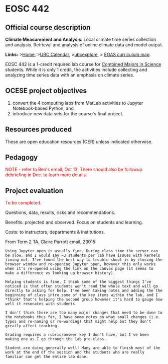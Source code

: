 # EOSC 442

## Official course description

**Climate Measurement and Analysis**: Local climate time series collection and analysis. Retrieval and analysis of online climate data and model output.

**Links:**
\>[Home](https://www.eoas.ubc.ca/academics/courses/eosc442),
\>[UBC Calendar](https://courses.students.ubc.ca/cs/courseschedule?pname=subjarea&tname=subj-course&dept=EOSC&course=442),
\>[ubcexplore](https://ubcexplorer.io/course/EOSC/442),
\> [EOAS curriculum map](https://www.eoas.ubc.ca/~quest/eoas-only.html).

EOSC 442 is a 1-credit required lab course for [Combined Majors in Science](https://cms.science.ubc.ca/) students. While it is only 1 credit, the activities include collecting and analyzing time series data with an emphasis on climate series.

## OCESE project objectives

1. convert the 4 computing labs from MatLab activities to Jupyter Notebook-based Python, and
2. introduce new data sets for the course's final project.

## Resources produced

These are open education resources (OER) unless indicated otherwise.

## Pedagogy

<span style="color:red">NOTE - refer to Ben's email, Oct 13. There should also be followup debriefing in Dec. to learn more details.</span>

## Project evaluation

<span style="color:red">To be completed.</span>

Questions, data, results, risks and recommendations.

Benefits: projected and observed. Focus on students and learning.

Costs: to instructors, departments & institutions.

From Term 2 TA, Claire Parrott email, 23015:

```
Using Jupyter open is usually fine. During class time the server can be slow, and I would say ~3 students per lab have issues with kernels timing out. I've found the best way to trouble shoot is by closing the browser window and re-opening Jupyter open, however this only works when it's re-opened using the link on the canvas page (it seems to make a difference vs looking up browser history).

Helping students is fine, I think some of the biggest things I've noticed is that often students won't read the whole text and will go directly to asking for help. I've been taking notes and adding the the beginning of class intro some of the key items within the lab, and I *think* that's helping the second group however it's hard to gauge how well it resonates with students.

I don't think there are too many major changes that need to be done to the notebooks thus far, I have some notes on what small changes (i.e. typos and re-naming or re-wording) that might help but they don't greatly affect teaching.

Grading requires a rubric/answer key I don't have, but I've been making one as I go through the lab pre-class.

Student are doing generally well! Many are able to finish most of the work at the end of the session and the students who are really familiar can get the entire lab done. 
```